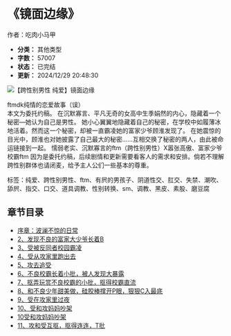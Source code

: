 # 《镜面边缘》

作者：吃肉小马甲

- **分类：** 其他类型
- **字数：** 57007
- **状态：** 已完结
- **更新：** 2024/12/29 20:48:30

![【跨性别男性 纯爱】镜面边缘](https://m.czbokai.com/img/127371.jpg)

ftmdk纯情的恋爱故事（误）   
本文为委托约稿。 在沉默寡言、平凡无奇的女高中生季娟然的内心，隐藏着一个秘密—她认为自己是男性。 她小心翼翼地隐藏着自己的秘密，在学校中如履薄冰地活着。然而这一个秘密，却被一直霸凌她的富家少爷顾淮发现了。 在她震惊的目光中，顾淮也对她披露了自己最大的秘密……互相交换了秘密的两人，由此被命运链接到一起。 懦弱老实、沉默寡言的ftm（跨性别男性）X嚣张高傲、富家少爷校霸ftm 因为是委托约稿，后续剧情和更新需要看客人的需求和安排。倘若不理解跨性别群体也请闭麦，给予主人公们一些基本的尊重。

标签：纯爱、跨性别男性、ftm、有屄的男孩子、阴道性交、肛交、失禁、潮吹、舔屄、指交、口交、道具调教、性别转换、sm、调教、黑皮、素股、磨豆腐

## 章节目录

- [序章：波澜不惊的日常](https://m.czbokai.com/all/127371/7461822.html)
- [2、发现不良的富家大少爷长着B](https://m.czbokai.com/all/127371/7461823.html)
- [3、受被反同者校园霸凌](https://m.czbokai.com/all/127371/7461824.html)
- [4、受从攻家里跑出去](https://m.czbokai.com/all/127371/7461825.html)
- [5、攻去追受](https://m.czbokai.com/all/127371/7461826.html)
- [6、不良校霸长着小批，被人发现大暴露](https://m.czbokai.com/all/127371/7461827.html)
- [7、抠弄玩赏不良校霸的小批，抠得校霸直流](https://m.czbokai.com/all/127371/7461828.html)
- [8、和不良少年甜美做，硅胶棒撑开P眼，狠狠C入最底](https://m.czbokai.com/all/127371/7461829.html)
- [9、受在攻家里过夜](https://m.czbokai.com/all/127371/7461830.html)
- [10、受和攻妈妈吵架](https://m.czbokai.com/all/127371/9672702.html)
- [10受和攻妈妈吵架](https://m.czbokai.com/all/127371/9672703.html)
- [11、攻和受互抠，抠得连连，T批](https://m.czbokai.com/all/127371/9672704.html)
